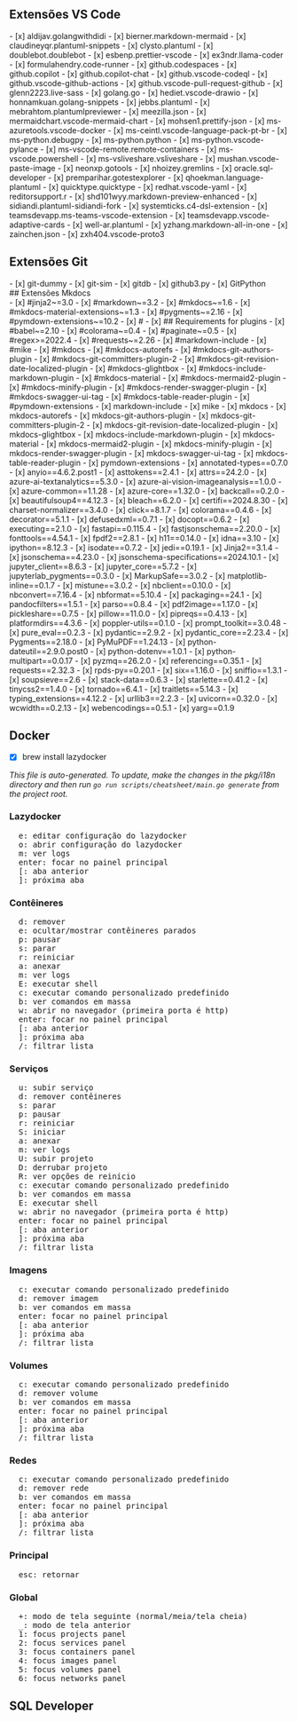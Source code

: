 ## Extensões VS Code
<div class="mdx-columns2" markdown>
- [x] aldijav.golangwithdidi
- [x] bierner.markdown-mermaid
- [x] claudineyqr.plantuml-snippets
- [x] clysto.plantuml
- [x] doublebot.doublebot
- [x] esbenp.prettier-vscode
- [x] ex3ndr.llama-coder
- [x] formulahendry.code-runner
- [x] github.codespaces
- [x] github.copilot
- [x] github.copilot-chat
- [x] github.vscode-codeql
- [x] github.vscode-github-actions
- [x] github.vscode-pull-request-github
- [x] glenn2223.live-sass
- [x] golang.go
- [x] hediet.vscode-drawio
- [x] honnamkuan.golang-snippets
- [x] jebbs.plantuml
- [x] mebrahtom.plantumlpreviewer
- [x] meezilla.json
- [x] mermaidchart.vscode-mermaid-chart
- [x] mohsen1.prettify-json
- [x] ms-azuretools.vscode-docker
- [x] ms-ceintl.vscode-language-pack-pt-br
- [x] ms-python.debugpy
- [x] ms-python.python
- [x] ms-python.vscode-pylance
- [x] ms-vscode-remote.remote-containers
- [x] ms-vscode.powershell
- [x] ms-vsliveshare.vsliveshare
- [x] mushan.vscode-paste-image
- [x] neonxp.gotools
- [x] nhoizey.gremlins
- [x] oracle.sql-developer
- [x] premparihar.gotestexplorer
- [x] qhoekman.language-plantuml
- [x] quicktype.quicktype
- [x] redhat.vscode-yaml
- [x] reditorsupport.r
- [x] shd101wyy.markdown-preview-enhanced
- [x] sidiandi.plantuml-sidiandi-fork
- [x] systemticks.c4-dsl-extension
- [x] teamsdevapp.ms-teams-vscode-extension
- [x] teamsdevapp.vscode-adaptive-cards
- [x] well-ar.plantuml
- [x] yzhang.markdown-all-in-one
- [x] zainchen.json
- [x] zxh404.vscode-proto3
</div>

## Extensões Git
<div class="mdx-columns3" markdown>
- [x] git-dummy
- [x] git-sim
- [x] gitdb
- [x] github3.py
- [x] GitPython
</div>
## Extensões Mkdocs
<div class="mdx-columns3" markdown>
- [x] #jinja2~=3.0
- [x] #markdown~=3.2
- [x] #mkdocs~=1.6
- [x] #mkdocs-material-extensions~=1.3
- [x] #pygments~=2.16
- [x] #pymdown-extensions~=10.2
- [x] #
- [x] ## Requirements for plugins
- [x] #babel~=2.10
- [x] #colorama~=0.4
- [x] #paginate~=0.5
- [x] #regex>=2022.4
- [x] #requests~=2.26
- [x] #markdown-include
- [x] #mike
- [x] #mkdocs
- [x] #mkdocs-autorefs
- [x] #mkdocs-git-authors-plugin
- [x] #mkdocs-git-committers-plugin-2
- [x] #mkdocs-git-revision-date-localized-plugin
- [x] #mkdocs-glightbox
- [x] #mkdocs-include-markdown-plugin
- [x] #mkdocs-material
- [x] #mkdocs-mermaid2-plugin
- [x] #mkdocs-minify-plugin
- [x] #mkdocs-render-swagger-plugin
- [x] #mkdocs-swagger-ui-tag
- [x] #mkdocs-table-reader-plugin
- [x] #pymdown-extensions
- [x] markdown-include
- [x] mike
- [x] mkdocs
- [x] mkdocs-autorefs
- [x] mkdocs-git-authors-plugin
- [x] mkdocs-git-committers-plugin-2
- [x] mkdocs-git-revision-date-localized-plugin
- [x] mkdocs-glightbox
- [x] mkdocs-include-markdown-plugin
- [x] mkdocs-material
- [x] mkdocs-mermaid2-plugin
- [x] mkdocs-minify-plugin
- [x] mkdocs-render-swagger-plugin
- [x] mkdocs-swagger-ui-tag
- [x] mkdocs-table-reader-plugin
- [x] pymdown-extensions
- [x] annotated-types==0.7.0
- [x] anyio==4.6.2.post1
- [x] asttokens==2.4.1
- [x] attrs==24.2.0
- [x] azure-ai-textanalytics==5.3.0
- [x] azure-ai-vision-imageanalysis==1.0.0
- [x] azure-common==1.1.28
- [x] azure-core==1.32.0
- [x] backcall==0.2.0
- [x] beautifulsoup4==4.12.3
- [x] bleach==6.2.0
- [x] certifi==2024.8.30
- [x] charset-normalizer==3.4.0
- [x] click==8.1.7
- [x] colorama==0.4.6
- [x] decorator==5.1.1
- [x] defusedxml==0.7.1
- [x] docopt==0.6.2
- [x] executing==2.1.0
- [x] fastapi==0.115.4
- [x] fastjsonschema==2.20.0
- [x] fonttools==4.54.1
- [x] fpdf2==2.8.1
- [x] h11==0.14.0
- [x] idna==3.10
- [x] ipython==8.12.3
- [x] isodate==0.7.2
- [x] jedi==0.19.1
- [x] Jinja2==3.1.4
- [x] jsonschema==4.23.0
- [x] jsonschema-specifications==2024.10.1
- [x] jupyter_client==8.6.3
- [x] jupyter_core==5.7.2
- [x] jupyterlab_pygments==0.3.0
- [x] MarkupSafe==3.0.2
- [x] matplotlib-inline==0.1.7
- [x] mistune==3.0.2
- [x] nbclient==0.10.0
- [x] nbconvert==7.16.4
- [x] nbformat==5.10.4
- [x] packaging==24.1
- [x] pandocfilters==1.5.1
- [x] parso==0.8.4
- [x] pdf2image==1.17.0
- [x] pickleshare==0.7.5
- [x] pillow==11.0.0
- [x] pipreqs==0.4.13
- [x] platformdirs==4.3.6
- [x] poppler-utils==0.1.0
- [x] prompt_toolkit==3.0.48
- [x] pure_eval==0.2.3
- [x] pydantic==2.9.2
- [x] pydantic_core==2.23.4
- [x] Pygments==2.18.0
- [x] PyMuPDF==1.24.13
- [x] python-dateutil==2.9.0.post0
- [x] python-dotenv==1.0.1
- [x] python-multipart==0.0.17
- [x] pyzmq==26.2.0
- [x] referencing==0.35.1
- [x] requests==2.32.3
- [x] rpds-py==0.20.1
- [x] six==1.16.0
- [x] sniffio==1.3.1
- [x] soupsieve==2.6
- [x] stack-data==0.6.3
- [x] starlette==0.41.2
- [x] tinycss2==1.4.0
- [x] tornado==6.4.1
- [x] traitlets==5.14.3
- [x] typing_extensions==4.12.2
- [x] urllib3==2.2.3
- [x] uvicorn==0.32.0
- [x] wcwidth==0.2.13
- [x] webencodings==0.5.1
- [x] yarg==0.1.9
</div>

## Docker

- [x] brew install lazydocker

_This file is auto-generated. To update, make the changes in the pkg/i18n directory and then run `go run scripts/cheatsheet/main.go generate` from the project root._

### Lazydocker
<pre>
  <kbd>e</kbd>: editar configuração do lazydocker
  <kbd>o</kbd>: abrir configuração do lazydocker
  <kbd>m</kbd>: ver logs
  <kbd>enter</kbd>: focar no painel principal
  <kbd>[</kbd>: aba anterior
  <kbd>]</kbd>: próxima aba
</pre>

### Contêineres
<pre>
  <kbd>d</kbd>: remover
  <kbd>e</kbd>: ocultar/mostrar contêineres parados
  <kbd>p</kbd>: pausar
  <kbd>s</kbd>: parar
  <kbd>r</kbd>: reiniciar
  <kbd>a</kbd>: anexar
  <kbd>m</kbd>: ver logs
  <kbd>E</kbd>: executar shell
  <kbd>c</kbd>: executar comando personalizado predefinido
  <kbd>b</kbd>: ver comandos em massa
  <kbd>w</kbd>: abrir no navegador (primeira porta é http)
  <kbd>enter</kbd>: focar no painel principal
  <kbd>[</kbd>: aba anterior
  <kbd>]</kbd>: próxima aba
  <kbd>/</kbd>: filtrar lista
</pre>

### Serviços
<pre>
  <kbd>u</kbd>: subir serviço
  <kbd>d</kbd>: remover contêineres
  <kbd>s</kbd>: parar
  <kbd>p</kbd>: pausar
  <kbd>r</kbd>: reiniciar
  <kbd>S</kbd>: iniciar
  <kbd>a</kbd>: anexar
  <kbd>m</kbd>: ver logs
  <kbd>U</kbd>: subir projeto
  <kbd>D</kbd>: derrubar projeto
  <kbd>R</kbd>: ver opções de reinício
  <kbd>c</kbd>: executar comando personalizado predefinido
  <kbd>b</kbd>: ver comandos em massa
  <kbd>E</kbd>: executar shell
  <kbd>w</kbd>: abrir no navegador (primeira porta é http)
  <kbd>enter</kbd>: focar no painel principal
  <kbd>[</kbd>: aba anterior
  <kbd>]</kbd>: próxima aba
  <kbd>/</kbd>: filtrar lista
</pre>
### Imagens
<pre>
  <kbd>c</kbd>: executar comando personalizado predefinido
  <kbd>d</kbd>: remover imagem
  <kbd>b</kbd>: ver comandos em massa
  <kbd>enter</kbd>: focar no painel principal
  <kbd>[</kbd>: aba anterior
  <kbd>]</kbd>: próxima aba
  <kbd>/</kbd>: filtrar lista
</pre>

### Volumes
<pre>
  <kbd>c</kbd>: executar comando personalizado predefinido
  <kbd>d</kbd>: remover volume
  <kbd>b</kbd>: ver comandos em massa
  <kbd>enter</kbd>: focar no painel principal
  <kbd>[</kbd>: aba anterior
  <kbd>]</kbd>: próxima aba
  <kbd>/</kbd>: filtrar lista
</pre>

### Redes
<pre>
  <kbd>c</kbd>: executar comando personalizado predefinido
  <kbd>d</kbd>: remover rede
  <kbd>b</kbd>: ver comandos em massa
  <kbd>enter</kbd>: focar no painel principal
  <kbd>[</kbd>: aba anterior
  <kbd>]</kbd>: próxima aba
  <kbd>/</kbd>: filtrar lista
</pre>

### Principal
<pre>
  <kbd>esc</kbd>: retornar
</pre>

### Global
<pre>
  <kbd>+</kbd>: modo de tela seguinte (normal/meia/tela cheia)
  <kbd>_</kbd>: modo de tela anterior
  <kbd>1</kbd>: focus projects panel
  <kbd>2</kbd>: focus services panel
  <kbd>3</kbd>: focus containers panel
  <kbd>4</kbd>: focus images panel
  <kbd>5</kbd>: focus volumes panel
  <kbd>6</kbd>: focus networks panel
</pre>

## SQL Developer
<div class="mdx-columns3" markdown>
</div>
